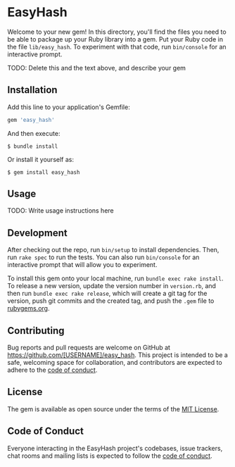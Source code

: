 # EasyHash

Welcome to your new gem! In this directory, you'll find the files you need to be able to package up your Ruby library into a gem. Put your Ruby code in the file `lib/easy_hash`. To experiment with that code, run `bin/console` for an interactive prompt.

TODO: Delete this and the text above, and describe your gem

## Installation

Add this line to your application's Gemfile:

```ruby
gem 'easy_hash'
```

And then execute:

    $ bundle install

Or install it yourself as:

    $ gem install easy_hash

## Usage

TODO: Write usage instructions here

## Development

After checking out the repo, run `bin/setup` to install dependencies. Then, run `rake spec` to run the tests. You can also run `bin/console` for an interactive prompt that will allow you to experiment.

To install this gem onto your local machine, run `bundle exec rake install`. To release a new version, update the version number in `version.rb`, and then run `bundle exec rake release`, which will create a git tag for the version, push git commits and the created tag, and push the `.gem` file to [rubygems.org](https://rubygems.org).

## Contributing

Bug reports and pull requests are welcome on GitHub at https://github.com/[USERNAME]/easy_hash. This project is intended to be a safe, welcoming space for collaboration, and contributors are expected to adhere to the [code of conduct](https://github.com/[USERNAME]/easy_hash/blob/master/CODE_OF_CONDUCT.md).

## License

The gem is available as open source under the terms of the [MIT License](https://opensource.org/licenses/MIT).

## Code of Conduct

Everyone interacting in the EasyHash project's codebases, issue trackers, chat rooms and mailing lists is expected to follow the [code of conduct](https://github.com/[USERNAME]/easy_hash/blob/master/CODE_OF_CONDUCT.md).
